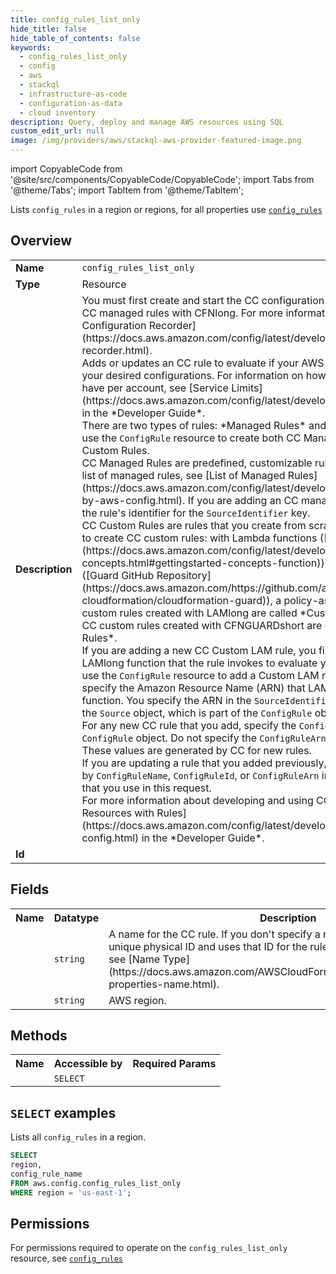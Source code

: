 ```yaml
---
title: config_rules_list_only
hide_title: false
hide_table_of_contents: false
keywords:
  - config_rules_list_only
  - config
  - aws
  - stackql
  - infrastructure-as-code
  - configuration-as-data
  - cloud inventory
description: Query, deploy and manage AWS resources using SQL
custom_edit_url: null
image: /img/providers/aws/stackql-aws-provider-featured-image.png
---
```


import CopyableCode from '@site/src/components/CopyableCode/CopyableCode';
import Tabs from '@theme/Tabs';
import TabItem from '@theme/TabItem';

Lists <code>config_rules</code> in a region or regions, for all properties use <a href="/providers/aws/serviceName/config_rules/"><code>config_rules</code></a>

## Overview
<table><tbody>
<tr><td><b>Name</b></td><td><code>config_rules_list_only</code></td></tr>
<tr><td><b>Type</b></td><td>Resource</td></tr>
<tr><td><b>Description</b></td><td>You must first create and start the CC configuration recorder in order to create CC managed rules with CFNlong. For more information, see &#91;Managing the Configuration Recorder&#93;(https://docs.aws.amazon.com/config/latest/developerguide/stop-start-recorder.html).<br />Adds or updates an CC rule to evaluate if your AWS resources comply with your desired configurations. For information on how many CC rules you can have per account, see &#91;Service Limits&#93;(https://docs.aws.amazon.com/config/latest/developerguide/configlimits.html) in the *Developer Guide*.<br />There are two types of rules: *Managed Rules* and *Custom Rules*. You can use the <code>ConfigRule</code> resource to create both CC Managed Rules and CC Custom Rules.<br />CC Managed Rules are predefined, customizable rules created by CC. For a list of managed rules, see &#91;List of Managed Rules&#93;(https://docs.aws.amazon.com/config/latest/developerguide/managed-rules-by-aws-config.html). If you are adding an CC managed rule, you must specify the rule's identifier for the <code>SourceIdentifier</code> key.<br />CC Custom Rules are rules that you create from scratch. There are two ways to create CC custom rules: with Lambda functions (&#91;Developer Guide&#93;(https://docs.aws.amazon.com/config/latest/developerguide/gettingstarted-concepts.html#gettingstarted-concepts-function)) and with CFNGUARDshort (&#91;Guard GitHub Repository&#93;(https://docs.aws.amazon.com/https://github.com/aws-cloudformation/cloudformation-guard)), a policy-as-code language. CC custom rules created with LAMlong are called *Custom Lambda Rules* and CC custom rules created with CFNGUARDshort are called *Custom Policy Rules*.<br />If you are adding a new CC Custom LAM rule, you first need to create an LAMlong function that the rule invokes to evaluate your resources. When you use the <code>ConfigRule</code> resource to add a Custom LAM rule to CC, you must specify the Amazon Resource Name (ARN) that LAMlong assigns to the function. You specify the ARN in the <code>SourceIdentifier</code> key. This key is part of the <code>Source</code> object, which is part of the <code>ConfigRule</code> object. <br />For any new CC rule that you add, specify the <code>ConfigRuleName</code> in the <code>ConfigRule</code> object. Do not specify the <code>ConfigRuleArn</code> or the <code>ConfigRuleId</code>. These values are generated by CC for new rules.<br />If you are updating a rule that you added previously, you can specify the rule by <code>ConfigRuleName</code>, <code>ConfigRuleId</code>, or <code>ConfigRuleArn</code> in the <code>ConfigRule</code> data type that you use in this request.<br />For more information about developing and using CC rules, see &#91;Evaluating Resources with Rules&#93;(https://docs.aws.amazon.com/config/latest/developerguide/evaluate-config.html) in the *Developer Guide*.</td></tr>
<tr><td><b>Id</b></td><td><CopyableCode code="aws.config.config_rules_list_only" /></td></tr>
</tbody></table>

## Fields
<table><tbody><tr><th>Name</th><th>Datatype</th><th>Description</th></tr><tr><td><CopyableCode code="config_rule_name" /></td><td><code>string</code></td><td>A name for the CC rule. If you don't specify a name, CFN generates a unique physical ID and uses that ID for the rule name. For more information, see &#91;Name Type&#93;(https://docs.aws.amazon.com/AWSCloudFormation/latest/UserGuide/aws-properties-name.html).</td></tr>
<tr><td><CopyableCode code="region" /></td><td><code>string</code></td><td>AWS region.</td></tr>
</tbody></table>

## Methods

<table><tbody>
  <tr>
    <th>Name</th>
    <th>Accessible by</th>
    <th>Required Params</th>
  </tr>
  <tr>
    <td><CopyableCode code="list_resources" /></td>
    <td><code>SELECT</code></td>
    <td><CopyableCode code="region" /></td>
  </tr>
</tbody></table>

## `SELECT` examples
Lists all <code>config_rules</code> in a region.
```sql
SELECT
region,
config_rule_name
FROM aws.config.config_rules_list_only
WHERE region = 'us-east-1';
```


## Permissions

For permissions required to operate on the <code>config_rules_list_only</code> resource, see <a href="/providers/aws/config/config_rules/#permissions"><code>config_rules</code></a>

